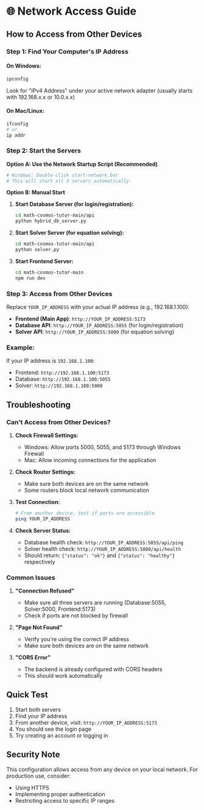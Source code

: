 # 🌐 Network Access Guide

## How to Access from Other Devices

### Step 1: Find Your Computer's IP Address

#### On Windows:
```cmd
ipconfig
```
Look for "IPv4 Address" under your active network adapter (usually starts with 192.168.x.x or 10.0.x.x)

#### On Mac/Linux:
```bash
ifconfig
# or
ip addr
```

### Step 2: Start the Servers

**Option A: Use the Network Startup Script (Recommended)**
```bash
# Windows: Double-click start-network.bat
# This will start all 3 servers automatically
```

**Option B: Manual Start**
1. **Start Database Server (for login/registration):**
   ```bash
   cd math-cosmos-tutor-main/api
   python hybrid_db_server.py
   ```

2. **Start Solver Server (for equation solving):**
   ```bash
   cd math-cosmos-tutor-main/api
   python solver.py
   ```

3. **Start Frontend Server:**
   ```bash
   cd math-cosmos-tutor-main
   npm run dev
   ```

### Step 3: Access from Other Devices

Replace `YOUR_IP_ADDRESS` with your actual IP address (e.g., 192.168.1.100):

- **Frontend (Main App)**: `http://YOUR_IP_ADDRESS:5173`
- **Database API**: `http://YOUR_IP_ADDRESS:5055` (for login/registration)
- **Solver API**: `http://YOUR_IP_ADDRESS:5000` (for equation solving)

### Example:
If your IP address is `192.168.1.100`:
- Frontend: `http://192.168.1.100:5173`
- Database: `http://192.168.1.100:5055`
- Solver: `http://192.168.1.100:5000`

## Troubleshooting

### Can't Access from Other Devices?

1. **Check Firewall Settings:**
   - Windows: Allow ports 5000, 5055, and 5173 through Windows Firewall
   - Mac: Allow incoming connections for the application

2. **Check Router Settings:**
   - Make sure both devices are on the same network
   - Some routers block local network communication

3. **Test Connection:**
   ```bash
   # From another device, test if ports are accessible
   ping YOUR_IP_ADDRESS
   ```

4. **Check Server Status:**
   - Database health check: `http://YOUR_IP_ADDRESS:5055/api/ping`
   - Solver health check: `http://YOUR_IP_ADDRESS:5000/api/health`
   - Should return: `{"status": "ok"}` and `{"status": "healthy"}` respectively

### Common Issues

1. **"Connection Refused"**
   - Make sure all three servers are running (Database:5055, Solver:5000, Frontend:5173)
   - Check if ports are not blocked by firewall

2. **"Page Not Found"**
   - Verify you're using the correct IP address
   - Make sure both devices are on the same network

3. **"CORS Error"**
   - The backend is already configured with CORS headers
   - This should work automatically

## Quick Test

1. Start both servers
2. Find your IP address
3. From another device, visit: `http://YOUR_IP_ADDRESS:5173`
4. You should see the login page
5. Try creating an account or logging in

## Security Note

This configuration allows access from any device on your local network. For production use, consider:
- Using HTTPS
- Implementing proper authentication
- Restricting access to specific IP ranges
